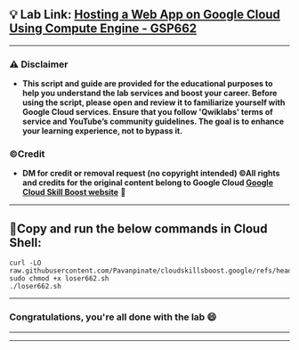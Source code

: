 
## 💡 Lab Link: [Hosting a Web App on Google Cloud Using Compute Engine - GSP662](https://www.cloudskillsboost.google/focuses/11952?parent=catalog)



---

### ⚠️ Disclaimer
- **This script and guide are provided for  the educational purposes to help you understand the lab services and boost your career. Before using the script, please open and review it to familiarize yourself with Google Cloud services. Ensure that you follow 'Qwiklabs' terms of service and YouTube’s community guidelines. The goal is to enhance your learning experience, not to bypass it.**

### ©Credit
- **DM for credit or removal request (no copyright intended) ©All rights and credits for the original content belong to Google Cloud [Google Cloud Skill Boost website](https://www.cloudskillsboost.google/)** 🙏

---

## 🚨Copy and run the below commands in Cloud Shell:

```
curl -LO raw.githubusercontent.com/Pavanpinate/cloudskillsboost.google/refs/heads/main/Hosting%20a%20Web%20App%20on%20Google%20Cloud%20Using%20Compute%20Engine/loser662.sh
sudo chmod +x loser662.sh
./loser662.sh
```
---

### Congratulations, you're all done with the lab 😄

---


---
